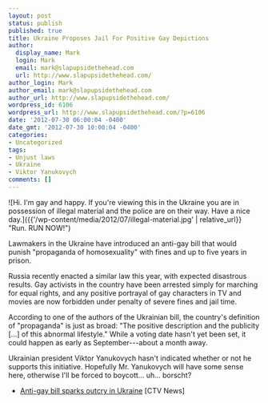 ```yaml
---
layout: post
status: publish
published: true
title: Ukraine Proposes Jail For Positive Gay Depictions
author:
  display_name: Mark
  login: Mark
  email: mark@slapupsidethehead.com
  url: http://www.slapupsidethehead.com/
author_login: Mark
author_email: mark@slapupsidethehead.com
author_url: http://www.slapupsidethehead.com/
wordpress_id: 6106
wordpress_url: http://www.slapupsidethehead.com/?p=6106
date: '2012-07-30 06:00:04 -0400'
date_gmt: '2012-07-30 10:00:04 -0400'
categories:
- Uncategorized
tags:
- Unjust laws
- Ukraine
- Viktor Yanukovych
comments: []
---
```

![Hi. I'm gay and happy. If you're viewing this in the Ukraine you are in possession of illegal material and the police are on their way. Have a nice day.]({{'/wp-content/media/2012/07/illegal-material.jpg' | relative_url}} "Run. RUN NOW!")

Lawmakers in the Ukraine have introduced an anti-gay bill that would punish "propaganda of homosexuality" with fines and up to five years in prison.

Russia recently enacted a similar law this year, with expected disastrous results. Gay activists in the country have been arrested simply for marching for equal rights, and any positive portrayal of gay characters in TV and movies are now forbidden under penalty of severe fines and jail time.

According to one of the authors of the Ukrainian bill, the country's definition of "propaganda" is just as broad: "The positive description and the publicity [...] of this abnormal lifestyle." While a voting date hasn't yet been set, it could happen as early as September---about a month away.

Ukrainian president Viktor Yanukovych hasn't indicated whether or not he supports this initiative. Hopefully Mr. Yanukovych will have some sense here, otherwise I'll be forced to boycott... uh... borscht?

- [Anti-gay bill sparks outcry in Ukraine](http://www.ctvnews.ca/politics/anti-gay-bill-sparks-outcry-in-ukraine-1.889864) [CTV News]
